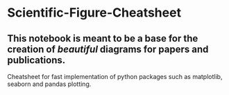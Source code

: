# Scientific-Figure-Cheatsheet
## This notebook is meant to be a base for the creation of *beautiful* diagrams for papers and publications.

Cheatsheet for fast implementation of python packages such as matplotlib, seaborn and pandas plotting.
